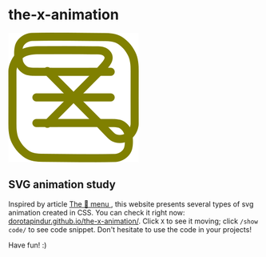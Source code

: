 # the-x-animation
![animation-logo](animation.png)
## SVG animation study

Inspired by article [The 🍔 menu
](https://uxdesign.cc/the-menu-210bec7ad80c), this website presents several types of svg animation created in CSS. You can check it right now: [dorotapindur.github.io/the-x-animation/](https://dorotapindur.github.io/the-x-animation/).
Click `X` to see it moving; click `/show code/` to see code snippet. Don't hesitate to use the code in your projects!

Have fun! :)